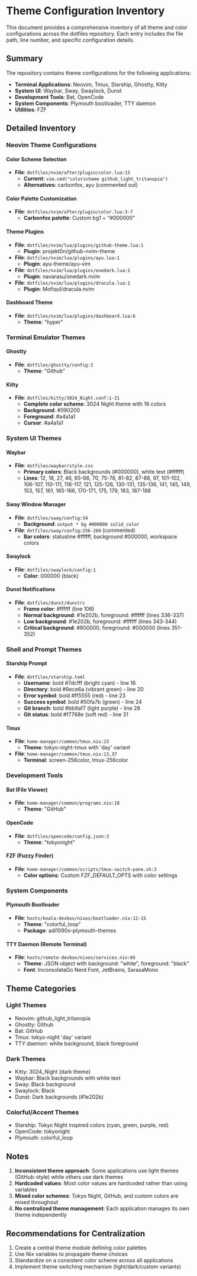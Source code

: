 # Theme Configuration Inventory

This document provides a comprehensive inventory of all theme and color configurations across the dotfiles repository. Each entry includes the file path, line number, and specific configuration details.

## Summary

The repository contains theme configurations for the following applications:

- **Terminal Applications**: Neovim, Tmux, Starship, Ghostty, Kitty
- **System UI**: Waybar, Sway, Swaylock, Dunst
- **Development Tools**: Bat, OpenCode
- **System Components**: Plymouth bootloader, TTY daemon
- **Utilities**: FZF

## Detailed Inventory

### Neovim Theme Configurations

#### Color Scheme Selection

- **File**: `dotfiles/nvim/after/plugin/color.lua:15`
  - **Current**: `vim.cmd("colorscheme github_light_tritanopia")`
  - **Alternatives**: carbonfox, ayu (commented out)

#### Color Palette Customization

- **File**: `dotfiles/nvim/after/plugin/color.lua:3-7`
  - **Carbonfox palette**: Custom bg1 = "#000000"

#### Theme Plugins

- **File**: `dotfiles/nvim/lua/plugins/github-theme.lua:1`
  - **Plugin**: projekt0n/github-nvim-theme
- **File**: `dotfiles/nvim/lua/plugins/ayu.lua:1`
  - **Plugin**: ayu-theme/ayu-vim
- **File**: `dotfiles/nvim/lua/plugins/onedark.lua:1`
  - **Plugin**: navarasu/onedark.nvim
- **File**: `dotfiles/nvim/lua/plugins/dracula.lua:1`
  - **Plugin**: Mofiqul/dracula.nvim

#### Dashboard Theme

- **File**: `dotfiles/nvim/lua/plugins/dashboard.lua:6`
  - **Theme**: "hyper"

### Terminal Emulator Themes

#### Ghostty

- **File**: `dotfiles/ghostty/config:3`
  - **Theme**: "Github"

#### Kitty

- **File**: `dotfiles/kitty/3024_Night.conf:1-21`
  - **Complete color scheme**: 3024 Night theme with 16 colors
  - **Background**: #090200
  - **Foreground**: #a4a1a1
  - **Cursor**: #a4a1a1

### System UI Themes

#### Waybar

- **File**: `dotfiles/waybar/style.css`
  - **Primary colors**: Black backgrounds (#000000), white text (#ffffff)
  - **Lines**: 12, 18, 27, 46, 65-66, 70, 75-76, 81-82, 87-88, 97, 101-102, 106-107, 110-111, 116-117, 121, 125-126, 130-131, 135-136, 141, 145, 149, 153, 157, 161, 165-166, 170-171, 175, 179, 183, 187-188

#### Sway Window Manager

- **File**: `dotfiles/sway/config:34`
  - **Background**: `output * bg #000000 solid_color`
- **File**: `dotfiles/sway/config:256-260` (commented)
  - **Bar colors**: statusline #ffffff, background #000000, workspace colors

#### Swaylock

- **File**: `dotfiles/swaylock/config:1`
  - **Color**: 000000 (black)

#### Dunst Notifications

- **File**: `dotfiles/dunst/dunstrc`
  - **Frame color**: #ffffff (line 106)
  - **Normal background**: #1e202b, foreground: #ffffff (lines 336-337)
  - **Low background**: #1e202b, foreground: #ffffff (lines 343-344)
  - **Critical background**: #900000, foreground: #000000 (lines 351-352)

### Shell and Prompt Themes

#### Starship Prompt

- **File**: `dotfiles/starship.toml`
  - **Username**: bold #7dcfff (bright cyan) - line 16
  - **Directory**: bold #9ece6a (vibrant green) - line 20
  - **Error symbol**: bold #ff5555 (red) - line 23
  - **Success symbol**: bold #50fa7b (green) - line 24
  - **Git branch**: bold #bb9af7 (light purple) - line 28
  - **Git status**: bold #f7768e (soft red) - line 31

#### Tmux

- **File**: `home-manager/common/tmux.nix:23`
  - **Theme**: tokyo-night-tmux with 'day' variant
- **File**: `home-manager/common/tmux.nix:13,37`
  - **Terminal**: screen-256color, tmux-256color

### Development Tools

#### Bat (File Viewer)

- **File**: `home-manager/common/programs.nix:18`
  - **Theme**: "GitHub"

#### OpenCode

- **File**: `dotfiles/opencode/config.json:3`
  - **Theme**: "tokyonight"

#### FZF (Fuzzy Finder)

- **File**: `home-manager/common/scripts/tmux-switch-pane.sh:3`
  - **Color options**: Custom FZF_DEFAULT_OPTS with color settings

### System Components

#### Plymouth Bootloader

- **File**: `hosts/koala-devbox/nixos/bootloader.nix:12-15`
  - **Theme**: "colorful_loop"
  - **Package**: adi1090x-plymouth-themes

#### TTY Daemon (Remote Terminal)

- **File**: `hosts/remote-devbox/nixos/services.nix:65`
  - **Theme**: JSON object with background: "white", foreground: "black"
  - **Font**: InconsolataGo Nerd Font, JetBrains, SarasaMono

## Theme Categories

### Light Themes

- Neovim: github_light_tritanopia
- Ghostty: Github
- Bat: GitHub
- Tmux: tokyo-night 'day' variant
- TTY daemon: white background, black foreground

### Dark Themes

- Kitty: 3024_Night (dark theme)
- Waybar: Black backgrounds with white text
- Sway: Black background
- Swaylock: Black
- Dunst: Dark backgrounds (#1e202b)

### Colorful/Accent Themes

- Starship: Tokyo Night inspired colors (cyan, green, purple, red)
- OpenCode: tokyonight
- Plymouth: colorful_loop

## Notes

1. **Inconsistent theme approach**: Some applications use light themes (GitHub-style) while others use dark themes
1. **Hardcoded values**: Most color values are hardcoded rather than using variables
1. **Mixed color schemes**: Tokyo Night, GitHub, and custom colors are mixed throughout
1. **No centralized theme management**: Each application manages its own theme independently

## Recommendations for Centralization

1. Create a central theme module defining color palettes
1. Use Nix variables to propagate theme choices
1. Standardize on a consistent color scheme across all applications
1. Implement theme switching mechanism (light/dark/custom variants)
